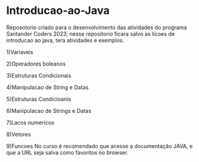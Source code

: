 # Introducao-ao-Java

Reposotorio criado para o desenvolvimento das atividades do programa Santander Coders 2023;
nesse repositorio ficara salvo as licoes de introducao ao java, tera atividades e exemplos.

1)Variaveis

2)Operadores boleanos

3)Estruturas Condicionais

4)Manipulacao de String e Datas

5)Estruturas Condicioanis

6)Manipulacao de Strings e Datas

7)Lacos numericos

8)Vetores

9)Funcoes
No curso é recomendado que acesse a documentação JAVA, e que a URL seja salva como favoritos no browser.
